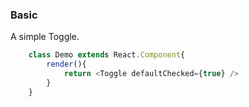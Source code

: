 ### Basic
A simple Toggle.
```javascript
    class Demo extends React.Component{
        render(){
            return <Toggle defaultChecked={true} />
        }
    }
```